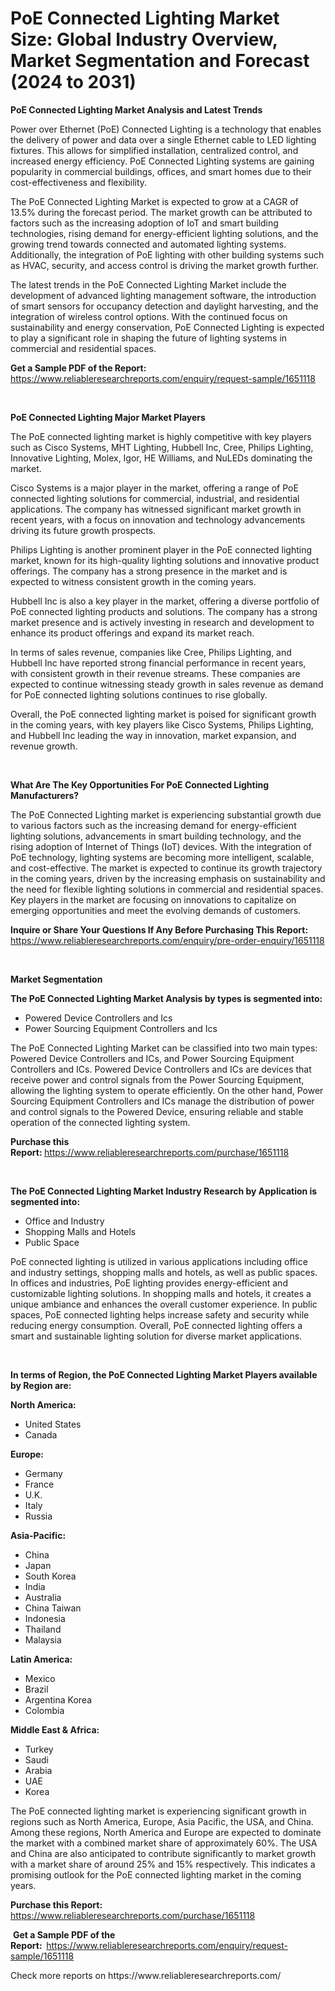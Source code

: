 <p><h1>PoE Connected Lighting Market Size: Global Industry Overview, Market Segmentation and Forecast (2024 to 2031)</h1></p><p><strong>PoE Connected Lighting Market Analysis and Latest Trends</strong></p>
<p><p>Power over Ethernet (PoE) Connected Lighting is a technology that enables the delivery of power and data over a single Ethernet cable to LED lighting fixtures. This allows for simplified installation, centralized control, and increased energy efficiency. PoE Connected Lighting systems are gaining popularity in commercial buildings, offices, and smart homes due to their cost-effectiveness and flexibility.</p><p>The PoE Connected Lighting Market is expected to grow at a CAGR of 13.5% during the forecast period. The market growth can be attributed to factors such as the increasing adoption of IoT and smart building technologies, rising demand for energy-efficient lighting solutions, and the growing trend towards connected and automated lighting systems. Additionally, the integration of PoE lighting with other building systems such as HVAC, security, and access control is driving the market growth further.</p><p>The latest trends in the PoE Connected Lighting Market include the development of advanced lighting management software, the introduction of smart sensors for occupancy detection and daylight harvesting, and the integration of wireless control options. With the continued focus on sustainability and energy conservation, PoE Connected Lighting is expected to play a significant role in shaping the future of lighting systems in commercial and residential spaces.</p></p>
<p><strong>Get a Sample PDF of the Report:&nbsp;</strong> <a href="https://www.reliableresearchreports.com/enquiry/request-sample/1651118">https://www.reliableresearchreports.com/enquiry/request-sample/1651118</a></p>
<p>&nbsp;</p>
<p><strong>PoE Connected Lighting Major Market Players</strong></p>
<p><p>The PoE connected lighting market is highly competitive with key players such as Cisco Systems, MHT Lighting, Hubbell Inc, Cree, Philips Lighting, Innovative Lighting, Molex, Igor, HE Williams, and NuLEDs dominating the market.</p><p>Cisco Systems is a major player in the market, offering a range of PoE connected lighting solutions for commercial, industrial, and residential applications. The company has witnessed significant market growth in recent years, with a focus on innovation and technology advancements driving its future growth prospects.</p><p>Philips Lighting is another prominent player in the PoE connected lighting market, known for its high-quality lighting solutions and innovative product offerings. The company has a strong presence in the market and is expected to witness consistent growth in the coming years.</p><p>Hubbell Inc is also a key player in the market, offering a diverse portfolio of PoE connected lighting products and solutions. The company has a strong market presence and is actively investing in research and development to enhance its product offerings and expand its market reach.</p><p>In terms of sales revenue, companies like Cree, Philips Lighting, and Hubbell Inc have reported strong financial performance in recent years, with consistent growth in their revenue streams. These companies are expected to continue witnessing steady growth in sales revenue as demand for PoE connected lighting solutions continues to rise globally.</p><p>Overall, the PoE connected lighting market is poised for significant growth in the coming years, with key players like Cisco Systems, Philips Lighting, and Hubbell Inc leading the way in innovation, market expansion, and revenue growth.</p></p>
<p>&nbsp;</p>
<p><strong>What Are The Key Opportunities For PoE Connected Lighting Manufacturers?</strong></p>
<p><p>The PoE Connected Lighting market is experiencing substantial growth due to various factors such as the increasing demand for energy-efficient lighting solutions, advancements in smart building technology, and the rising adoption of Internet of Things (IoT) devices. With the integration of PoE technology, lighting systems are becoming more intelligent, scalable, and cost-effective. The market is expected to continue its growth trajectory in the coming years, driven by the increasing emphasis on sustainability and the need for flexible lighting solutions in commercial and residential spaces. Key players in the market are focusing on innovations to capitalize on emerging opportunities and meet the evolving demands of customers.</p></p>
<p><strong>Inquire or Share Your Questions If Any Before Purchasing This Report:</strong> <a href="https://www.reliableresearchreports.com/enquiry/pre-order-enquiry/1651118">https://www.reliableresearchreports.com/enquiry/pre-order-enquiry/1651118</a></p>
<p>&nbsp;</p>
<p><strong>Market Segmentation</strong></p>
<p><strong>The PoE Connected Lighting Market Analysis by types is segmented into:</strong></p>
<p><ul><li>Powered Device Controllers and Ics</li><li>Power Sourcing Equipment Controllers and Ics</li></ul></p>
<p><p>The PoE Connected Lighting Market can be classified into two main types: Powered Device Controllers and ICs, and Power Sourcing Equipment Controllers and ICs. Powered Device Controllers and ICs are devices that receive power and control signals from the Power Sourcing Equipment, allowing the lighting system to operate efficiently. On the other hand, Power Sourcing Equipment Controllers and ICs manage the distribution of power and control signals to the Powered Device, ensuring reliable and stable operation of the connected lighting system.</p></p>
<p><strong>Purchase this Report:&nbsp;</strong><a href="https://www.reliableresearchreports.com/purchase/1651118">https://www.reliableresearchreports.com/purchase/1651118</a></p>
<p>&nbsp;</p>
<p><strong>The PoE Connected Lighting Market Industry Research by Application is segmented into:</strong></p>
<p><ul><li>Office and Industry</li><li>Shopping Malls and Hotels</li><li>Public Space</li></ul></p>
<p><p>PoE connected lighting is utilized in various applications including office and industry settings, shopping malls and hotels, as well as public spaces. In offices and industries, PoE lighting provides energy-efficient and customizable lighting solutions. In shopping malls and hotels, it creates a unique ambiance and enhances the overall customer experience. In public spaces, PoE connected lighting helps increase safety and security while reducing energy consumption. Overall, PoE connected lighting offers a smart and sustainable lighting solution for diverse market applications.</p></p>
<p>&nbsp;</p>
<p><strong>In terms of Region, the PoE Connected Lighting Market Players available by Region are:</strong></p>
<p>
    <p> <strong> North America: </strong>
        <ul>
            <li>United States</li>
            <li>Canada</li>
        </ul>
        </p> 
    <p> <strong> Europe: </strong>
        <ul>
            <li>Germany</li>
            <li>France</li>
            <li>U.K.</li>
            <li>Italy</li>
            <li>Russia</li>
        </ul>
        </p> 
    <p> <strong> Asia-Pacific: </strong>
        <ul>
            <li>China</li>
            <li>Japan</li>
            <li>South Korea</li>
            <li>India</li>
            <li>Australia</li>
            <li>China Taiwan</li>
            <li>Indonesia</li>
            <li>Thailand</li>
            <li>Malaysia</li>
        </ul>
        </p> 
    <p> <strong> Latin America: </strong>
        <ul>
            <li>Mexico</li>
            <li>Brazil</li>
            <li>Argentina Korea</li>
            <li>Colombia</li>
        </ul>
        </p> 
    <p> <strong> Middle East & Africa: </strong>
        <ul>
            <li>Turkey</li>
            <li>Saudi</li>
            <li>Arabia</li>
            <li>UAE</li>
            <li>Korea</li>
        </ul>
    </p>
    </p>
<p><p>The PoE connected lighting market is experiencing significant growth in regions such as North America, Europe, Asia Pacific, the USA, and China. Among these regions, North America and Europe are expected to dominate the market with a combined market share of approximately 60%. The USA and China are also anticipated to contribute significantly to market growth with a market share of around 25% and 15% respectively. This indicates a promising outlook for the PoE connected lighting market in the coming years.</p></p>
<p><strong>Purchase this Report: </strong><a href="https://www.reliableresearchreports.com/purchase/1651118">https://www.reliableresearchreports.com/purchase/1651118</a></p>
<p>&nbsp;<strong>Get a Sample PDF of the Report:&nbsp;&nbsp;</strong><a href="https://www.reliableresearchreports.com/enquiry/request-sample/1651118">https://www.reliableresearchreports.com/enquiry/request-sample/1651118</a></p>
<p><strong></strong></p>
<p>Check more reports on https://www.reliableresearchreports.com/</p>